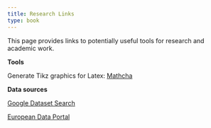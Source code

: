 ```yaml
---
title: Research Links
type: book
---
```


This page provides links to potentially useful tools for research and academic work.

**Tools**

Generate Tikz graphics for Latex: [Mathcha](https://www.mathcha.io/)

**Data sources**

[Google Dataset Search](https://datasetsearch.research.google.com/)

[European Data Portal](https://www.europeandataportal.eu/en/)
